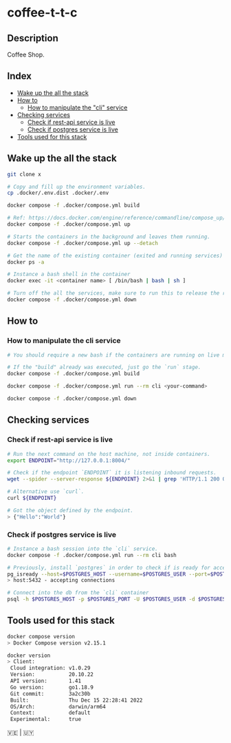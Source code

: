 # coffee-t-t-c

## Description

Coffee Shop.

## Index

- [Wake up the all the stack](#wake-up-the-all-the-stack)
- [How to](#how-to)
    - [How to manipulate the "cli" service](#how-to-manipulate-the-cli-service)
- [Checking services](#checking-services)
    - [Check if rest-api service is live](#check-if-rest-api-service-is-live)
    - [Check if postgres service is live](#check-if-postgres-service-is-live)
- [Tools used for this stack](#tools-used-for-this-stack)

## Wake up the all the stack

```bash
git clone x

# Copy and fill up the environment variables.
cp .docker/.env.dist .docker/.env

docker compose -f .docker/compose.yml build

# Ref: https://docs.docker.com/engine/reference/commandline/compose_up/
docker compose -f .docker/compose.yml up

# Starts the containers in the background and leaves them running.
docker compose -f .docker/compose.yml up --detach

# Get the name of the existing container (exited and running services)
docker ps -a

# Instance a bash shell in the container
docker exec -it <container name> [ /bin/bash | bash | sh ]

# Turn off the all the services, make sure to run this to release the resources provisioned into the host.
docker compose -f .docker/compose.yml down
```

## How to

### How to manipulate the cli service

```bash
# You should require a new bash if the containers are running on live mode instead of detach.

# If the "build" already was executed, just go the `run` stage.
docker compose -f .docker/compose.yml build

docker compose -f .docker/compose.yml run --rm cli <your-command>

docker compose -f .docker/compose.yml down
```

## Checking services

### Check if rest-api service is live

```bash
# Run the next command on the host machine, not inside containers.
export ENDPOINT="http://127.0.0.1:8004/"

# Check if the endpoint `ENDPOINT` it is listening inbound requests.
wget --spider --server-response ${ENDPOINT} 2>&1 | grep 'HTTP/1.1 200 OK'

# Alternative use `curl`.
curl ${ENDPOINT}

# Got the object defined by the endpoint.
> {"Hello":"World"}
```

### Check if postgres service is live

```bash
# Instance a bash session into the `cli` service.
docker compose -f .docker/compose.yml run --rm cli bash

# Previously, install `postgres` in order to check if is ready for accepting connections.
pg_isready --host=$POSTGRES_HOST --username=$POSTGRES_USER --port=$POSTGRES_PORT
> host:5432 - accepting connections

# Connect into the db from the `cli` container
psql -h $POSTGRES_HOST -p $POSTGRES_PORT -U $POSTGRES_USER -d $POSTGRES_DB
```

## Tools used for this stack

```bash
docker compose version
> Docker Compose version v2.15.1

docker version
> Client:
 Cloud integration: v1.0.29
 Version:           20.10.22
 API version:       1.41
 Go version:        go1.18.9
 Git commit:        3a2c30b
 Built:             Thu Dec 15 22:28:41 2022
 OS/Arch:           darwin/arm64
 Context:           default
 Experimental:      true
```


🇻🇪 | 🇺🇾
